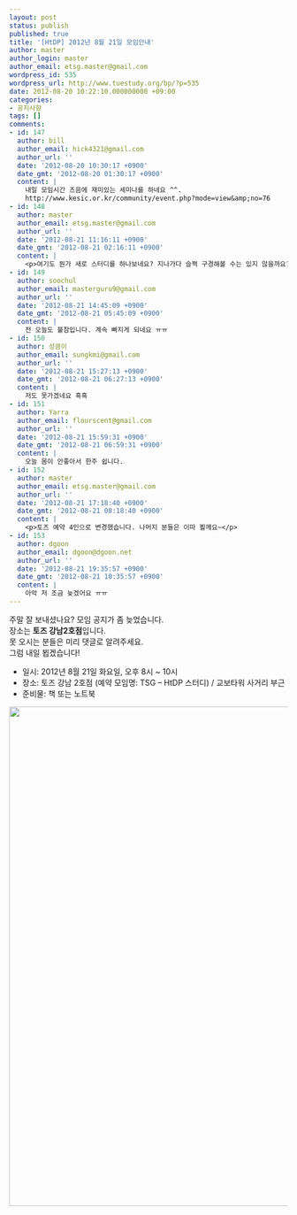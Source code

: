 ```yaml
---
layout: post
status: publish
published: true
title: '[HtDP] 2012년 8월 21일 모임안내'
author: master
author_login: master
author_email: etsg.master@gmail.com
wordpress_id: 535
wordpress_url: http://www.tuestudy.org/bp/?p=535
date: 2012-08-20 10:22:10.000000000 +09:00
categories:
- 공지사항
tags: []
comments:
- id: 147
  author: bill
  author_email: hick4321@gmail.com
  author_url: ''
  date: '2012-08-20 10:30:17 +0900'
  date_gmt: '2012-08-20 01:30:17 +0900'
  content: |
    내일 모임시간 즈음에 재미있는 세미나를 하네요 ^^.
    http://www.kesic.or.kr/community/event.php?mode=view&amp;no=76
- id: 148
  author: master
  author_email: etsg.master@gmail.com
  author_url: ''
  date: '2012-08-21 11:16:11 +0900'
  date_gmt: '2012-08-21 02:16:11 +0900'
  content: |
    <p>여기도 뭔가 새로 스터디를 하나보네요? 지나가다 슬쩍 구경해볼 수는 있지 않을까요? ㅋㅋ</p>
- id: 149
  author: soochul
  author_email: masterguru9@gmail.com
  author_url: ''
  date: '2012-08-21 14:45:09 +0900'
  date_gmt: '2012-08-21 05:45:09 +0900'
  content: |
    전 오늘도 불참입니다. 계속 빠지게 되네요 ㅠㅠ
- id: 150
  author: 성큼이
  author_email: sungkmi@gmail.com
  author_url: ''
  date: '2012-08-21 15:27:13 +0900'
  date_gmt: '2012-08-21 06:27:13 +0900'
  content: |
    저도 못가겠네요 흑흑
- id: 151
  author: Yarra
  author_email: flourscent@gmail.com
  author_url: ''
  date: '2012-08-21 15:59:31 +0900'
  date_gmt: '2012-08-21 06:59:31 +0900'
  content: |
    오늘 몸이 안좋아서 한주 쉽니다.
- id: 152
  author: master
  author_email: etsg.master@gmail.com
  author_url: ''
  date: '2012-08-21 17:18:40 +0900'
  date_gmt: '2012-08-21 08:18:40 +0900'
  content: |
    <p>토즈 예약 4인으로 변경했습니다. 나머지 분들은 이따 뵐께요~</p>
- id: 153
  author: dgoon
  author_email: dgoon@dgoon.net
  author_url: ''
  date: '2012-08-21 19:35:57 +0900'
  date_gmt: '2012-08-21 10:35:57 +0900'
  content: |
    아악 저 조금 늦겠어요 ㅠㅠ
---
```

<p>주말 잘 보내셨나요? 모임 공지가 좀 늦었습니다.<br />
장소는 <strong>토즈 강남2호점</strong>입니다.<br />
못 오시는 분들은 미리 댓글로 알려주세요.<br />
그럼 내일 뵙겠습니다!</p>

<ul>
<li>일시: 2012년 8월 21일 화요일, 오후 8시 ~ 10시</li>
<li>장소: 토즈 강남 2호점 (예약 모임명: TSG – HtDP 스터디) / 교보타워 사거리 부근</li>
<li>준비물: 책 또는 노트북</li>
</ul>

<p><a href="http://www.tuestudy.org/bp/wp-content/uploads/2012/01/TOZ_강남2호점.jpg"><img src="http://www.tuestudy.org/bp/wp-content/uploads/2012/01/TOZ_강남2호점.jpg" alt="" title="TOZ_강남2호점" width="706" height="903" class="alignnone size-full wp-image-47" /></a></p>
